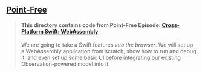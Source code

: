 ## [Point-Free](https://www.pointfree.co)

> #### This directory contains code from Point-Free Episode: [Cross-Platform Swift: WebAssembly](https://www.pointfree.co/episodes/ep291-cross-platform-swift-webassembly)
>
> We are going to take a Swift features _into the browser_. We will set up a WebAssembly application from scratch, show how to run and debug it, and even set up some basic UI before integrating our existing Observation-powered model into it.
